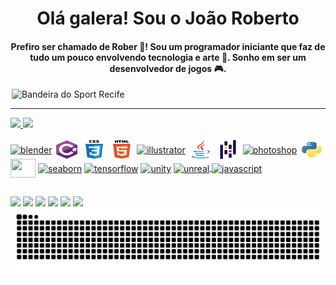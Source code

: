 <h1 align="center">Olá galera! Sou o João Roberto</h1>
<h4 align="center">Prefiro ser chamado de Rober 🙂! Sou um programador iniciante que faz de tudo um pouco envolvendo tecnologia e arte 🎨. Sonho em ser um desenvolvedor de jogos 🎮.</h4>

<div style="display: flex; justify-content: center; width: 100%;">
  <img align="center" width="500" src="https://cdna.artstation.com/p/assets/images/images/073/566/156/original/rober-araujo-trindade-sportrecife1.gif?1709944839" alt="Bandeira do Sport Recife"/> 
</div>

----

<div>
  <a href="https://github.com/rober122pst">
  <img height="190em" src="https://github-readme-stats.vercel.app/api?username=rober122pst&show_icons=true&theme=radical&title_color=0&icon_color=0&bg_color=0c131c"/>
  <img height="160em" src="https://github-readme-stats.vercel.app/api/top-langs/?username=rober122pst&layout=compact&bg_color=0c131c"/>
</div>

<div style="display: inline_block"><br>
  <a href="https://www.blender.org/" target="_blank" rel="noreferrer"> <img align="center" src="https://cdn.jsdelivr.net/gh/devicons/devicon@latest/icons/blender/blender-original.svg" alt="blender" width="40" height="30"/></a>
  <a href="https://www.w3schools.com/cs/" target="_blank" rel="noreferrer"> <img align="center" src="https://raw.githubusercontent.com/devicons/devicon/master/icons/csharp/csharp-original.svg" alt="csharp" width="40" height="30"/></a> 
  <a href="https://www.w3schools.com/css/" target="_blank" rel="noreferrer"> <img align="center" src="https://raw.githubusercontent.com/devicons/devicon/master/icons/css3/css3-original-wordmark.svg" alt="css3" width="40" height="30"/></a> 
  <a href="https://www.w3.org/html/" target="_blank" rel="noreferrer"> <img align="center" src="https://raw.githubusercontent.com/devicons/devicon/master/icons/html5/html5-original-wordmark.svg" alt="html5" width="40" height="30"/></a> 
  <a href="https://www.adobe.com/in/products/illustrator.html" target="_blank" rel="noreferrer"> <img align="center" src="https://cdn.jsdelivr.net/gh/devicons/devicon@latest/icons/illustrator/illustrator-plain.svg" alt="illustrator" width="40" height="30"/></a> 
  <a href="https://www.java.com" target="_blank" rel="noreferrer"> <img align="center" src="https://raw.githubusercontent.com/devicons/devicon/master/icons/java/java-original.svg" alt="java" width="40" height="30"/></a> 
  <a href="https://pandas.pydata.org/" target="_blank" rel="noreferrer"> <img align="center" src="https://raw.githubusercontent.com/devicons/devicon/2ae2a900d2f041da66e950e4d48052658d850630/icons/pandas/pandas-original.svg" alt="pandas" width="40" height="30"/></a> 
  <a href="https://www.photoshop.com/en" target="_blank" rel="noreferrer"> <img align="center" src="https://cdn.jsdelivr.net/gh/devicons/devicon@latest/icons/photoshop/photoshop-original.svg" alt="photoshop" width="40" height="30"/></a> 
  <a href="https://www.python.org" target="_blank" rel="noreferrer"> <img align="center" src="https://raw.githubusercontent.com/devicons/devicon/master/icons/python/python-original.svg" alt="python" width="40" height="30"/></a> 
  <a href="https://pytorch.org/" target="_blank" rel="noreferrer"> <img align="center" src="https://cdn.jsdelivr.net/gh/devicons/devicon@latest/icons/pytorch/pytorch-original.svg" width="40" height="30"/></a> 
  <a href="https://seaborn.pydata.org/" target="_blank" rel="noreferrer"> <img align="center" src="https://seaborn.pydata.org/_images/logo-mark-lightbg.svg" alt="seaborn" width="40" height="30"/></a> 
  <a href="https://www.tensorflow.org" target="_blank" rel="noreferrer"> <img align="center" src="https://cdn.jsdelivr.net/gh/devicons/devicon@latest/icons/tensorflow/tensorflow-original.svg" alt="tensorflow" width="40" height="30"/></a> 
  <a href="https://unity.com/" target="_blank" rel="noreferrer"> <img align="center" src="https://cdn.jsdelivr.net/gh/devicons/devicon@latest/icons/unity/unity-original.svg" alt="unity" width="40" height="30"/></a> 
  <a href="https://unrealengine.com/" target="_blank" rel="noreferrer"> <img align="center" src="https://cdn.jsdelivr.net/gh/devicons/devicon@latest/icons/unrealengine/unrealengine-original.svg" alt="unreal" width="40" height="30"/> 
  <a href="https://www.w3schools.com/js/" target="_blank" rel="noreferrer"> <img align="center" src="https://cdn.jsdelivr.net/gh/devicons/devicon@latest/icons/javascript/javascript-original.svg" alt="javascript" width="40" height="30"/></a>
</div>

##

<div> 
  <a href="https://instagram.com/rober122.87" target="_blank"><img src="https://img.shields.io/badge/-Instagram-%23E4405F?style=for-the-badge&logo=instagram&logoColor=white" target="_blank"></a>
  <a href="https://discord.gg/PFdt8kY6" target="_blank"><img src="https://img.shields.io/badge/Discord-7289DA?style=for-the-badge&logo=discord&logoColor=white" target="_blank"></a> 
  <a href = "mailto:jrobertinhor.9@gmail.com"><img src="https://img.shields.io/badge/-Gmail-%23333?style=for-the-badge&logo=gmail&logoColor=white" target="_blank"></a>
  <a href="https://www.linkedin.com/in/rober122/" target="_blank"><img src="https://img.shields.io/badge/-LinkedIn-%230077B5?style=for-the-badge&logo=linkedin&logoColor=white" target="_blank"></a> 
  <a href="https://wa.me/5581983332632" target="_blank"><img src=	"https://img.shields.io/badge/WhatsApp-25D366?style=for-the-badge&logo=whatsapp&logoColor=white" target="_blank"></a>
  <a href="https://steamcommunity.com/id/Rober122/" target="_blank"><img src=	"https://img.shields.io/badge/Steam-000000?style=for-the-badge&logo=steam&logoColor=whitee" target="_blank"></a> 
</div>

<picture>
  <source media="(prefers-color-scheme: dark)" srcset="https://raw.githubusercontent.com/rober122pst/rober122pst/output/github-contribution-grid-snake-dark.svg">
  <source media="(prefers-color-scheme: light)" srcset="https://raw.githubusercontent.com/rober122pst/rober122pst/output/github-contribution-grid-snake.svg">
  <img alt="github contribution grid snake animation" src="https://raw.githubusercontent.com/rober122pst/rober122pst/output/github-contribution-grid-snake.svg">
</picture>

